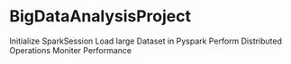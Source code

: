 # BigDataAnalysisProject
Initialize SparkSession
Load large Dataset in Pyspark
Perform Distributed Operations
Moniter Performance
